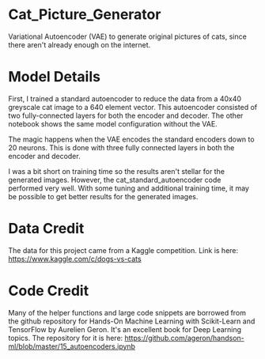 # Cat_Picture_Generator
Variational Autoencoder (VAE) to generate original pictures of cats, since there aren't already enough on the internet.

# Model Details
First, I trained a standard autoencoder to reduce the data from a 40x40 greyscale cat image to a 640 element vector. This autoencoder consisted of two fully-connected layers for both the encoder and decoder. The other notebook shows the same model configuration without the VAE.

The magic happens when the VAE encodes the standard encoders down to 20 neurons. This is done with three fully connected layers in both the encoder and decoder.

I was a bit short on training time so the results aren't stellar for the generated images. However, the cat_standard_autoencoder code performed very well. With some tuning and additional training time, it may be possible to get better results for the generated images.

# Data Credit
The data for this project came from a Kaggle competition. Link is here: https://www.kaggle.com/c/dogs-vs-cats

# Code Credit
Many of the helper functions and large code snippets are borrowed from the github repository for Hands-On Machine Learning with Scikit-Learn and TensorFlow by Aurelien Geron. It's an excellent book for Deep Learning topics. The repository for it is here: https://github.com/ageron/handson-ml/blob/master/15_autoencoders.ipynb
